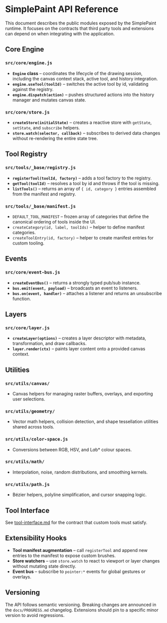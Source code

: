 # SimplePaint API Reference

This document describes the public modules exposed by the SimplePaint runtime. It focuses on the contracts that third party tools and extensions can depend on when integrating with the application.

## Core Engine

### `src/core/engine.js`
- **`Engine` class** – coordinates the lifecycle of the drawing session, including the canvas context stack, active tool, and history integration.
- **`engine.useTool(toolId)`** – switches the active tool by id, validating against the registry.
- **`engine.dispatch(action)`** – pushes structured actions into the history manager and mutates canvas state.

### `src/core/store.js`
- **`createStore(initialState)`** – creates a reactive store with `getState`, `setState`, and `subscribe` helpers.
- **`store.watch(selector, callback)`** – subscribes to derived data changes without re-rendering the entire state tree.

## Tool Registry

### `src/tools/_base/registry.js`
- **`registerTool(toolId, factory)`** – adds a tool factory to the registry.
- **`getTool(toolId)`** – resolves a tool by id and throws if the tool is missing.
- **`listTools()`** – returns an array of `{ id, category }` entries assembled from the manifest and registry.

### `src/tools/_base/manifest.js`
- `DEFAULT_TOOL_MANIFEST` – frozen array of categories that define the canonical ordering of tools inside the UI.
- `createCategory(id, label, toolIds)` – helper to define manifest categories.
- `createToolEntry(id, factory)` – helper to create manifest entries for custom tooling.

## Events

### `src/core/event-bus.js`
- **`createEventBus()`** – returns a strongly typed pub/sub instance.
- **`bus.emit(event, payload)`** – broadcasts an event to listeners.
- **`bus.on(event, handler)`** – attaches a listener and returns an unsubscribe function.

## Layers

### `src/core/layer.js`
- **`createLayer(options)`** – creates a layer descriptor with metadata, transformation, and draw callbacks.
- **`layer.render(ctx)`** – paints layer content onto a provided canvas context.

## Utilities

### `src/utils/canvas/`
- Canvas helpers for managing raster buffers, overlays, and exporting user selections.

### `src/utils/geometry/`
- Vector math helpers, collision detection, and shape tessellation utilities shared across tools.

### `src/utils/color-space.js`
- Conversions between RGB, HSV, and L*a*b* colour spaces.

### `src/utils/math/`
- Interpolation, noise, random distributions, and smoothing kernels.

### `src/utils/path.js`
- Bézier helpers, polyline simplification, and cursor snapping logic.

## Tool Interface

See [tool-interface.md](./tool-interface.md) for the contract that custom tools must satisfy.

## Extensibility Hooks

- **Tool manifest augmentation** – call `registerTool` and append new entries to the manifest to expose custom brushes.
- **Store watchers** – use `store.watch` to react to viewport or layer changes without mutating state directly.
- **Event bus** – subscribe to `pointer:*` events for global gestures or overlays.

## Versioning

The API follows semantic versioning. Breaking changes are announced in the `docs/PROGRESS.md` changelog. Extensions should pin to a specific minor version to avoid regressions.
